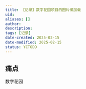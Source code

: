 ```yaml
---
title: 【记录】数字花园项目的图片懒加载
uid: 
aliases: []
author: 
description: 
tags: [记录]
date-created: 2025-02-15
date-modified: 2025-02-15
status: YCTODO
---
```


## 痛点

数字花园
